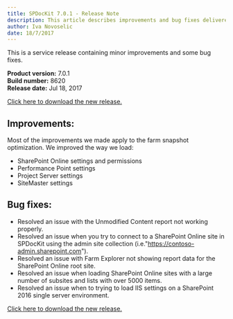 ```yaml
---
title: SPDocKit 7.0.1 - Release Note
description: This article describes improvements and bug fixes delivered in SPDocKit 7.0.1
author: Iva Novoselic
date: 18/7/2017
---
```


This is a service release containing minor improvements and some bug fixes. 

__Product version:__ 7.0.1   
__Build number:__   8620     
__Release date:__ Jul 18, 2017    

[Click here to download the new release.](https://www.spdockit.com/downloads/)

## Improvements:
Most of the improvements we made apply to the farm snapshot optimization. We improved the way we load:	
* SharePoint Online settings and permissions
* Performance Point settings
* Project Server settings
* SiteMaster settings

## Bug fixes:
* Resolved an issue with the Unmodified Content report not working properly.
* Resolved an issue when you try to connect to a SharePoint Online site in SPDocKit using the admin site collection (i.e."https://contoso-admin.sharepoint.com"). 
* Resolved an issue with Farm Explorer not showing report data for the SharePoint Online root site. 
* Resolved an issue when loading SharePoint Online sites with a large number of subsites and lists with over 5000 items.
* Resolved an issue when to trying to load IIS settings on a SharePoint 2016 single server environment. 

[Click here to download the new release.](https://www.spdockit.com/downloads/)